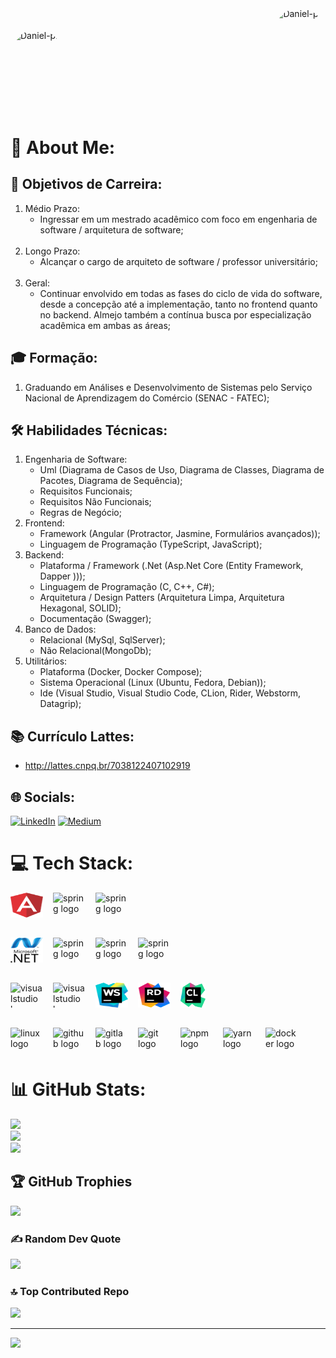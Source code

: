 <header id="l-header"  style="display:flex;justify-content:space-between;align-items:center">
<img align="center" alt="Daniel-pic" height="80" style="border-radius:50px;" src="https://cdn.discordapp.com/attachments/892047192632725524/912858934480621568/ASS_-_Lobinho_..png?width=200&height=**200**">

<img align="right" alt="Daniel-pic" height="150" style="border-radius:50px;" src="https://octocat-generator-assets.githubusercontent.com/my-octocat-1632780907576.png">
</header>

# 💫 About Me:

## 🎯 Objetivos de Carreira:

1. Médio Prazo:
    - Ingressar em um mestrado acadêmico com foco em engenharia de software / arquitetura de software;
      <br><br>
2. Longo Prazo:
    - Alcançar o cargo de arquiteto de software / professor universitário;
      <br><br>
3. Geral:
    - Continuar envolvido em todas as fases do ciclo de vida do software, desde a concepção até a implementação, tanto
      no frontend quanto no backend. Almejo também a contínua busca por especialização acadêmica em ambas as áreas;

## 🎓 Formação:

1. Graduando em Análises e Desenvolvimento de Sistemas pelo Serviço Nacional de Aprendizagem do Comércio (SENAC -
   FATEC);

## 🛠 Habilidades Técnicas:

1. Engenharia de Software:
    - Uml (Diagrama de Casos de Uso, Diagrama de Classes, Diagrama de Pacotes, Diagrama de Sequência);
    - Requisitos Funcionais;
    - Requisitos Não Funcionais;
    - Regras de Negócio;
2. Frontend:
    - Framework (Angular (Protractor, Jasmine, Formulários avançados));
    - Linguagem de Programação (TypeScript, JavaScript);
3. Backend:
    - Plataforma / Framework (.Net (Asp.Net Core (Entity Framework, Dapper )));
    - Linguagem de Programação (C, C++, C#);
    - Arquitetura / Design Patters (Arquitetura Limpa, Arquitetura Hexagonal, SOLID);
    - Documentação (Swagger);
4. Banco de Dados:
    - Relacional (MySql, SqlServer);
    - Não Relacional(MongoDb);
5. Utilitários:
    - Plataforma (Docker, Docker Compose);
    - Sistema Operacional (Linux (Ubuntu, Fedora, Debian));
    - Ide (Visual Studio, Visual Studio Code, CLion, Rider, Webstorm, Datagrip);

## 📚 Currículo Lattes:

- http://lattes.cnpq.br/7038122407102919

## 🌐 Socials:

[![LinkedIn](https://img.shields.io/badge/LinkedIn-%230077B5.svg?logo=linkedin&logoColor=white)](https://linkedin.com/in/danieldantasdev) [![Medium](https://img.shields.io/badge/Medium-12100E?logo=medium&logoColor=white)](https://medium.com/@danieldantasdev)

# 💻 Tech Stack:

[//]: # (![C#]&#40;https://img.shields.io/badge/c%23-%23239120.svg?style=for-the-badge&logo=c-sharp&logoColor=white&#41; ![C]&#40;https://img.shields.io/badge/c-%2300599C.svg?style=for-the-badge&logo=c&logoColor=white&#41; ![C++]&#40;https://img.shields.io/badge/c++-%2300599C.svg?style=for-the-badge&logo=c%2B%2B&logoColor=white&#41; ![Azure]&#40;https://img.shields.io/badge/azure-%230072C6.svg?style=for-the-badge&logo=azure-devops&logoColor=white&#41; ![AWS]&#40;https://img.shields.io/badge/AWS-%23FF9900.svg?style=for-the-badge&logo=amazon-aws&logoColor=white&#41; ![.Net]&#40;https://img.shields.io/badge/.NET-5C2D91?style=for-the-badge&logo=.net&logoColor=white&#41; ![Angular]&#40;https://img.shields.io/badge/angular-%23DD0031.svg?style=for-the-badge&logo=angular&logoColor=white&#41; ![MicrosoftSQLServer]&#40;https://img.shields.io/badge/Microsoft%20SQL%20Sever-CC2927?style=for-the-badge&logo=microsoft%20sql%20server&logoColor=white&#41; ![MongoDB]&#40;https://img.shields.io/badge/MongoDB-%234ea94b.svg?style=for-the-badge&logo=mongodb&logoColor=white&#41; ![MySQL]&#40;https://img.shields.io/badge/mysql-%2300f.svg?style=for-the-badge&logo=mysql&logoColor=white&#41; ![Redis]&#40;https://img.shields.io/badge/redis-%23DD0031.svg?style=for-the-badge&logo=redis&logoColor=white&#41; ![GIT]&#40;https://img.shields.io/badge/Git-fc6d26?style=for-the-badge&logo=git&logoColor=white&#41; ![LINUX]&#40;https://img.shields.io/badge/Linux-FCC624?style=for-the-badge&logo=linux&logoColor=black&#41; ![TypeScript]&#40;https://img.shields.io/badge/typescript-%23007ACC.svg?style=for-the-badge&logo=typescript&logoColor=white&#41; ![JavaScript]&#40;https://img.shields.io/badge/javascript-%23323330.svg?style=for-the-badge&logo=javascript&logoColor=%23F7DF1E&#41; ![Xamarin]&#40;https://img.shields.io/badge/Xamarin-3199DC?style=for-the-badge&logo=xamarin&logoColor=white&#41; ![RxJS]&#40;https://img.shields.io/badge/rxjs-%23B7178C.svg?style=for-the-badge&logo=reactivex&logoColor=white&#41; ![Nginx]&#40;https://img.shields.io/badge/nginx-%23009639.svg?style=for-the-badge&logo=nginx&logoColor=white&#41; ![Jenkins]&#40;https://img.shields.io/badge/jenkins-%232C5263.svg?style=for-the-badge&logo=jenkins&logoColor=white&#41; ![Docker]&#40;https://img.shields.io/badge/docker-%230db7ed.svg?style=for-the-badge&logo=docker&logoColor=white&#41; ![Notion]&#40;https://img.shields.io/badge/Notion-%23000000.svg?style=for-the-badge&logo=notion&logoColor=white&#41; ![Postman]&#40;https://img.shields.io/badge/Postman-FF6C37?style=for-the-badge&logo=postman&logoColor=white&#41; ![Swagger]&#40;https://img.shields.io/badge/-Swagger-%23Clojure?style=for-the-badge&logo=swagger&logoColor=white&#41; ![Kubernetes]&#40;https://img.shields.io/badge/kubernetes-%23326ce5.svg?style=for-the-badge&logo=kubernetes&logoColor=white&#41; ![Jira]&#40;https://img.shields.io/badge/jira-%230A0FFF.svg?style=for-the-badge&logo=jira&logoColor=white&#41; ![CMake]&#40;https://img.shields.io/badge/CMake-%23008FBA.svg?style=for-the-badge&logo=cmake&logoColor=white&#41;)
<section id="l-section">
      <div id="frontend" style="display:flex; justify-content:left; align-items:center;gap:1rem">
            <img src="./assets/angular-icon-1.svg"  height="40" width="52" alt="angularjs logo" />
            <img src="https://cdn.jsdelivr.net/gh/devicons/devicon/icons/javascript/javascript-original.svg" height="40" width="52" alt="spring logo"/>
            <img src="https://cdn.jsdelivr.net/gh/devicons/devicon/icons/typescript/typescript-original.svg" height="40" width="52" alt="spring logo"/>
      </div>
      <div id="backend" style="display:flex; justify-content:left; align-items:center;gap:1rem;margin-top:2rem">
            <img src="./assets/dotnet.svg" height="40" width="52" alt="spring logo"/>
            <img src="https://cdn.jsdelivr.net/gh/devicons/devicon/icons/c/c-original.svg" height="40" width="52" alt="spring logo"/>
            <img src="https://cdn.jsdelivr.net/gh/devicons/devicon/icons/cplusplus/cplusplus-original.svg" height="40" width="52" alt="spring logo"/>
            <img src="https://cdn.jsdelivr.net/gh/devicons/devicon/icons/csharp/csharp-original.svg" height="40" width="52" alt="spring logo"/>
       </div>
      <div id="ide" style="display:flex; justify-content:left; align-items:center;gap:1rem;margin-top:2rem">
       <img src="https://cdn.jsdelivr.net/gh/devicons/devicon/icons/visualstudio/visualstudio-plain.svg" height="40" width="52" alt="visualstudio logo"  />
            <img src="https://cdn.jsdelivr.net/gh/devicons/devicon/icons/vscode/vscode-original.svg" height="40" width="52" alt="visualstudio logo"/>
            <img src="./assets/webstorm-icon.svg" height="40" width="52" alt="visualstudio logo"/>
            <img src="./assets/rider-icon.svg" height="40" width="52" alt="visualstudio logo"/>
            <img src="./assets/clion.png" height="40" width="40" alt="visualstudio logo"/>
      </div>
      <div id="tools" style="display:flex; justify-content:left; align-items:center;gap:1rem;margin-top:2rem">
            <img src="https://cdn.jsdelivr.net/gh/devicons/devicon/icons/ubuntu/ubuntu-plain.svg" height="40" width="52" alt="linux logo" />
            <img src="https://cdn.jsdelivr.net/gh/devicons/devicon/icons/github/github-original.svg" height="40" width="52" alt="github logo"  />
            <img src="https://cdn.jsdelivr.net/gh/devicons/devicon/icons/gitlab/gitlab-original.svg" height="40" width="52" alt="gitlab logo"  />
            <img src="https://cdn.jsdelivr.net/gh/devicons/devicon/icons/git/git-original.svg" height="40" width="52" alt="git logo"  />
            <img src="https://cdn.jsdelivr.net/gh/devicons/devicon/icons/npm/npm-original-wordmark.svg" height="40" width="52" alt="npm logo" />
            <img src="https://cdn.jsdelivr.net/gh/devicons/devicon/icons/yarn/yarn-original.svg" height="40" width="52" alt="yarn logo" />
            <img src="https://icongr.am/devicon/docker-original.svg?size=128&color=currentColor" height="40" width="52" alt="docker logo"/>
      </div>
</section>

# 📊 GitHub Stats:

![](https://github-readme-stats.vercel.app/api?username=danieldantasdev&theme=dark&hide_border=false&include_all_commits=true&count_private=true)<br/>
![](https://github-readme-streak-stats.herokuapp.com/?user=danieldantasdev&theme=dark&hide_border=false)<br/>
![](https://github-readme-stats.vercel.app/api/top-langs/?username=danieldantasdev&theme=dark&hide_border=false&include_all_commits=true&count_private=true&layout=compact&hide=html,java,less,css,sass,scss,ejs,javascript,typescript)

## 🏆 GitHub Trophies

![](https://github-profile-trophy.vercel.app/?username=danieldantasdev&theme=darkhub&no-frame=false&no-bg=false&margin-w=4)

### ✍️ Random Dev Quote

![](https://quotes-github-readme.vercel.app/api?type=horizontal&theme=dark)

### 🔝 Top Contributed Repo

![](https://github-contributor-stats.vercel.app/api?username=danieldantasdev&limit=5&theme=dark&combine_all_yearly_contributions=true)

---
[![](https://visitcount.itsvg.in/api?id=danieldantasdev&icon=0&color=0)](https://visitcount.itsvg.in)

<!-- Proudly created with GPRM ( https://gprm.itsvg.in ) -->
